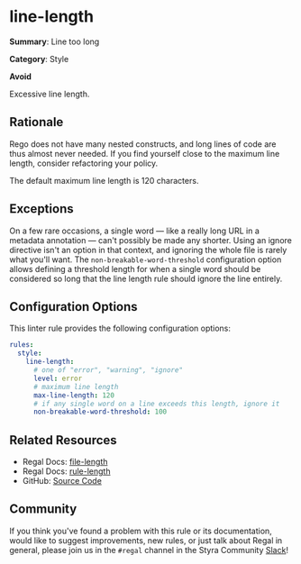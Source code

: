 # line-length

**Summary**: Line too long

**Category**: Style

**Avoid**

Excessive line length.

## Rationale

Rego does not have many nested constructs, and long lines of code are thus almost never needed. If you find yourself
close to the maximum line length, consider refactoring your policy.

The default maximum line length is 120 characters.

## Exceptions

On a few rare occasions, a single word — like a really long URL in a metadata annotation — can't possibly be made any
shorter. Using an ignore directive isn't an option in that context, and ignoring the whole file is rarely what you'll
want. The `non-breakable-word-threshold` configuration option allows defining a threshold length for when a single word
should be considered so long that the line length rule should ignore the line entirely.

## Configuration Options

This linter rule provides the following configuration options:

```yaml
rules:
  style:
    line-length:
      # one of "error", "warning", "ignore"
      level: error
      # maximum line length
      max-line-length: 120
      # if any single word on a line exceeds this length, ignore it
      non-breakable-word-threshold: 100
```

## Related Resources

- Regal Docs: [file-length](https://docs.styra.com/regal/rules/style/file-length)
- Regal Docs: [rule-length](https://docs.styra.com/regal/rules/style/rule-length)
- GitHub: [Source Code](https://github.com/open-policy-agent/regal/blob/main/bundle/regal/rules/style/line-length/line_length.rego)

## Community

If you think you've found a problem with this rule or its documentation, would like to suggest improvements, new rules,
or just talk about Regal in general, please join us in the `#regal` channel in the Styra Community
[Slack](https://inviter.co/styra)!
